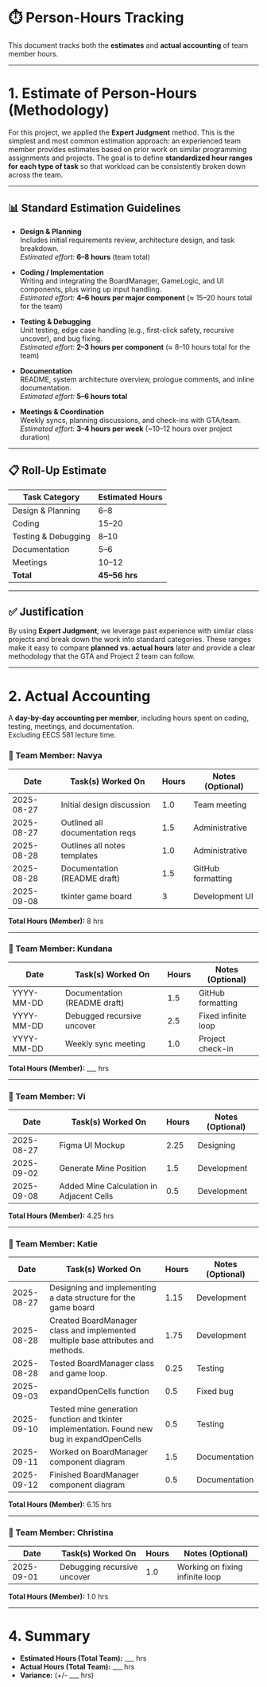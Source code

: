 # ⏱️ Person-Hours Tracking

This document tracks both the **estimates** and **actual accounting** of team member hours.

---

# 1. Estimate of Person-Hours (Methodology)

For this project, we applied the **Expert Judgment** method. This is the simplest and most common estimation approach: an experienced team member provides estimates based on prior work on similar programming assignments and projects. The goal is to define **standardized hour ranges for each type of task** so that workload can be consistently broken down across the team.

---

## 📊 Standard Estimation Guidelines

- **Design & Planning**  
  Includes initial requirements review, architecture design, and task breakdown.  
  _Estimated effort:_ **6–8 hours** (team total)

- **Coding / Implementation**  
  Writing and integrating the BoardManager, GameLogic, and UI components, plus wiring up input handling.  
  _Estimated effort:_ **4–6 hours per major component** (≈ 15–20 hours total for the team)

- **Testing & Debugging**  
  Unit testing, edge case handling (e.g., first-click safety, recursive uncover), and bug fixing.  
  _Estimated effort:_ **2–3 hours per component** (≈ 8–10 hours total for the team)

- **Documentation**  
  README, system architecture overview, prologue comments, and inline documentation.  
  _Estimated effort:_ **5–6 hours total**

- **Meetings & Coordination**  
  Weekly syncs, planning discussions, and check-ins with GTA/team.  
  _Estimated effort:_ **3–4 hours per week** (~10–12 hours over project duration)

---

## 📋 Roll-Up Estimate

| Task Category       | Estimated Hours |
| ------------------- | --------------- |
| Design & Planning   | 6–8             |
| Coding              | 15–20           |
| Testing & Debugging | 8–10            |
| Documentation       | 5–6             |
| Meetings            | 10–12           |
| **Total**           | **45–56 hrs**   |

---

## ✅ Justification

By using **Expert Judgment**, we leverage past experience with similar class projects and break down the work into standard categories. These ranges make it easy to compare **planned vs. actual hours** later and provide a clear methodology that the GTA and Project 2 team can follow.

---

# 2. Actual Accounting

A **day-by-day accounting per member**, including hours spent on coding, testing, meetings, and documentation.  
Excluding EECS 581 lecture time.

### 👤 Team Member: Navya

| Date       | Task(s) Worked On               | Hours | Notes (Optional)  |
| ---------- | ------------------------------- | ----- | ----------------- |
| 2025-08-27 | Initial design discussion       | 1.0   | Team meeting      |
| 2025-08-27 | Outlined all documentation reqs | 1.5   | Administrative    |
| 2025-08-28 | Outlines all notes templates    | 1.0   | Administrative    |
| 2025-08-28 | Documentation (README draft)    | 1.5   | GitHub formatting |
| 2025-09-08 | tkinter game board              | 3     | Development UI    |

**Total Hours (Member):** 8 hrs

---

### 👤 Team Member: Kundana

| Date       | Task(s) Worked On            | Hours | Notes (Optional)    |
| ---------- | ---------------------------- | ----- | ------------------- |
| YYYY-MM-DD | Documentation (README draft) | 1.5   | GitHub formatting   |
| YYYY-MM-DD | Debugged recursive uncover   | 2.5   | Fixed infinite loop |
| YYYY-MM-DD | Weekly sync meeting          | 1.0   | Project check-in    |

**Total Hours (Member):** \_\_\_ hrs

---

### 👤 Team Member: Vi

| Date       | Task(s) Worked On      | Hours | Notes (Optional) |
| ---------- | ---------------------- | ----- | ---------------- |
| 2025-08-27 | Figma UI Mockup        | 2.25  | Designing        |
| 2025-09-02 | Generate Mine Position | 1.5   | Development      |
| 2025-09-08 | Added Mine Calculation in Adjacent Cells | 0.5   | Development      |

**Total Hours (Member):** 4.25 hrs

---

### 👤 Team Member: Katie

| Date       | Task(s) Worked On                                                                | Hours | Notes (Optional) |
| ---------- | -------------------------------------------------------------------------------- | ----- | ---------------- |
| 2025-08-27 | Designing and implementing a data structure for the game board                   | 1.15  | Development      |
| 2025-08-28 | Created BoardManager class and implemented multiple base attributes and methods. | 1.75  | Development      |
| 2025-08-28 | Tested BoardManager class and game loop.                                         | 0.25  | Testing          |
| 2025-09-03 | expandOpenCells function                                                         | 0.5   | Fixed bug        |
| 2025-09-10 | Tested mine generation function and tkinter implementation. Found new bug in expandOpenCells | 0.5 | Testing |
| 2025-09-11 | Worked on BoardManager component diagram | 1.5 | Documentation |
| 2025-09-12 | Finished BoardManager component diagram | 0.5 | Documentation |

**Total Hours (Member):** 6.15 hrs

---

### 👤 Team Member: Christina

| Date       | Task(s) Worked On           | Hours | Notes (Optional)                |
| ---------- | --------------------------- | ----- | ------------------------------- |
| 2025-09-01 | Debugging recursive uncover | 1.0   | Working on fixing infinite loop |

**Total Hours (Member):** 1.0 hrs

---

# 4. Summary

- **Estimated Hours (Total Team):** \_\_\_ hrs
- **Actual Hours (Total Team):** \_\_\_ hrs
- **Variance:** (+/- \_\_\_ hrs)
